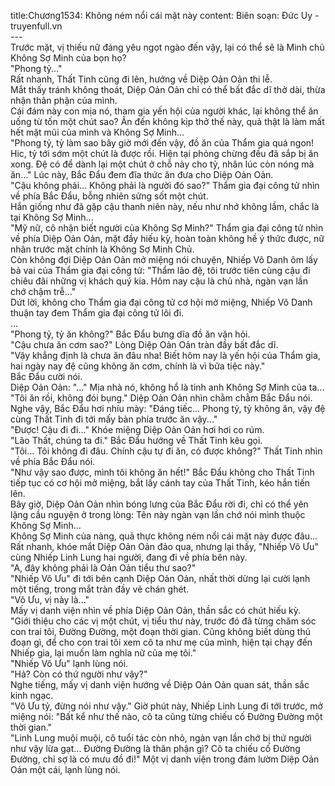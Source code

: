 title:Chương1534: Không ném nổi cái mặt này
content:
Biên soạn: Đức Uy - truyenfull.vn<br>---<br>Trước mặt, vị thiếu nữ đáng yêu ngọt ngào đến vậy, lại có thể sẽ là Minh chủ Không Sợ Minh của bọn họ?<br>"Phong tỷ..."<br>Rất nhanh, Thất Tinh cũng đi lên, hướng về Diệp Oản Oản thi lễ.<br>Mắt thấy tránh không thoát, Diệp Oản Oản chỉ có thể bất đắc dĩ thở dài, thừa nhận thân phận của mình.<br>Cái đám này con mịa nó, tham gia yến hội của người khác, lại không thể ăn uống từ tốn một chút sao? Ăn đến không kịp thở thế này, quả thật là làm mất hết mặt mũi của mình và Không Sợ Minh…<br>"Phong tỷ, tỷ làm sao bây giờ mới đến vậy, đồ ăn của Thẩm gia quá ngon! Hic, tỷ tới sớm một chút là được rồi. Hiện tại phỏng chừng đều đã sắp bị ăn xong. Đệ có để dành lại một chút ở chỗ này cho tỷ, nhân lúc còn nóng mà ăn..." Lúc này, Bắc Đẩu đem đĩa thức ăn đưa cho Diệp Oản Oản.<br>"Cậu không phải... Không phải là người đó sao?" Thẩm gia đại công tử nhìn về phía Bắc Đẩu, bỗng nhiên sửng sốt một chút.<br>Hắn giống như đã gặp cậu thanh niên này, nếu như nhớ không lầm, chắc là tại Không Sợ Minh...<br>"Mỹ nữ, cô nhận biết người của Không Sợ Minh?" Thẩm gia đại công tử nhìn về phía Diệp Oản Oản, mặt đầy hiếu kỳ, hoàn toàn không hề ý thức được, nữ nhân trước mặt chính là Không Sợ Minh Chủ.<br>Còn không đợi Diệp Oản Oản mở miệng nói chuyện, Nhiếp Vô Danh ôm lấy bả vai của Thẩm gia đại công tử: "Thẩm lão đệ, tôi trước tiên cùng cậu đi chiêu đãi những vị khách quý kia. Hôm nay cậu là chủ nhà, ngàn vạn lần chớ chậm trễ..."<br>Dứt lời, không cho Thẩm gia đại công tử cơ hội mở miệng, Nhiếp Vô Danh thuận tay đem Thẩm gia đại công tử lôi đi.<br>...<br>"Phong tỷ, tỷ ăn không?" Bắc Đẩu bưng dĩa đồ ăn vặn hỏi.<br>"Cậu chưa ăn cơm sao?" Lòng Diệp Oản Oản tràn đầy bất đắc dĩ.<br>"Vậy khẳng định là chưa ăn đâu nha! Biết hôm nay là yến hội của Thẩm gia, hai ngày nay đệ cũng không ăn cơm, chính là vì bữa tiệc này."<br>Bắc Đẩu cười nói.<br>Diệp Oản Oản: "..." Mịa nhà nó, không hổ là tinh anh Không Sợ Minh của ta…<br>"Tôi ăn rồi, không đói bụng." Diệp Oản Oản nhìn chằm chằm Bắc Đẩu nói.<br>Nghe vậy, Bắc Đẩu hơi nhíu mày: "Đáng tiếc... Phong tỷ, tỷ không ăn, vậy đệ cùng Thất Tinh đi tới mấy bàn phía trước ăn vậy..."<br>"Được! Cậu đi đi..." Khóe miệng Diệp Oản Oản hơi hơi co rúm.<br>"Lão Thất, chúng ta đi." Bắc Đẩu hướng về Thất Tinh kêu gọi.<br>"Tôi... Tôi không đi đâu. Chính cậu tự đi ăn, có được không?" Thất Tinh nhìn về phía Bắc Đẩu nói.<br>"Như vậy sao được, mình tôi không ăn hết!" Bắc Đẩu không cho Thất Tinh tiếp tục có cơ hội mở miệng, bắt lấy cánh tay của Thất Tinh, kéo hắn tiến lên.<br>Bây giờ, Diệp Oản Oản nhìn bóng lưng của Bắc Đẩu rời đi, chỉ có thể yên lặng cầu nguyện ở trong lòng: Tên này ngàn vạn lần chớ nói mình thuộc Không Sợ Minh...<br>Không Sợ Minh của nàng, quả thực không ném nổi cái mặt này được đâu…<br>Rất nhanh, khóe mắt Diệp Oản Oản đảo qua, nhưng lại thấy, "Nhiếp Vô Ưu" cùng Nhiếp Linh Lung hai người, đang đi về phía bên này.<br>"A, đây không phải là Oản Oản tiểu thư sao?"<br>"Nhiếp Vô Ưu" đi tới bên cạnh Diệp Oản Oản, nhất thời dừng lại cười lạnh một tiếng, trong mắt tràn đầy vẻ chán ghét.<br>"Vô Ưu, vị này là..."<br>Mấy vị danh viện nhìn về phía Diệp Oản Oản, thần sắc có chút hiếu kỳ.<br>"Giới thiệu cho các vị một chút, vị tiểu thư này, trước đó đã từng chăm sóc con trai tôi, Đường Đường, một đoạn thời gian. Cũng không biết dùng thủ đoạn gì, để cho con trai tôi xem cô ta như mẹ của mình, hiện tại chạy đến Nhiếp gia, lại muốn làm nghĩa nữ của mẹ tôi."<br>"Nhiếp Vô Ưu" lạnh lùng nói.<br>"Hả? Còn có thứ người như vậy?"<br>Nghe tiếng, mấy vị danh viện hướng về Diệp Oản Oản quan sát, thần sắc kinh ngạc.<br>"Vô Ưu tỷ, đừng nói như vậy." Giờ phút này, Nhiếp Linh Lung đi tới trước, mở miệng nói: "Bất kể như thế nào, cô ta cũng từng chiếu cố Đường Đường một thời gian."<br>"Linh Lung muội muội, cô tuổi tác còn nhỏ, ngàn vạn lần chớ bị thứ người như vậy lừa gạt... Đường Đường là thân phận gì? Cô ta chiếu cố Đường Đường, chỉ sợ là có mưu đồ đi!" Một vị danh viện trong đám lườm Diệp Oản Oản một cái, lạnh lùng nói.